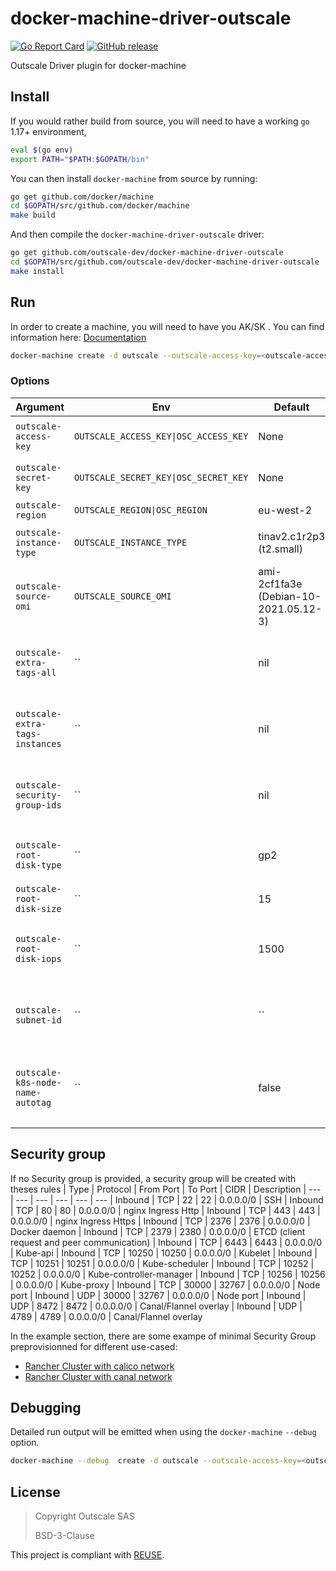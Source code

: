 # docker-machine-driver-outscale

[![Go Report Card](https://goreportcard.com/badge/github.com/outscale-dev/docker-machine-driver-outscale)](https://goreportcard.com/report/github.com/outscale-dev/docker-machine-driver-outscale)
[![GitHub release](https://img.shields.io/github/release/outscale-dev/docker-machine-driver-outscale.svg)](https://github.com/outscale-dev/docker-machine-driver-outscale/releases/)

Outscale Driver plugin for docker-machine

## Install
If you would rather build from source, you will need to have a working `go` 1.17+ environment,

```bash
eval $(go env)
export PATH="$PATH:$GOPATH/bin"
```

You can then install `docker-machine` from source by running:

```bash
go get github.com/docker/machine
cd $GOPATH/src/github.com/docker/machine
make build
```

And then compile the `docker-machine-driver-outscale` driver:

```bash
go get github.com/outscale-dev/docker-machine-driver-outscale
cd $GOPATH/src/github.com/outscale-dev/docker-machine-driver-outscale
make install
```

## Run
In order to create a machine, you will need to have you AK/SK . You can find information here: [Documentation](https://docs.outscale.com/en/userguide/Getting-Information-About-Your-Access-Keys.html)

```bash
docker-machine create -d outscale --outscale-access-key=<outscale-access-key>  --outscale-secret-key=<outscale-secret-key> --outscale-region=<outscale-region> outscale
```

### Options
| Argument | Env | Default | Description
| --- | --- | --- | ---
| `outscale-access-key` | `OUTSCALE_ACCESS_KEY\|OSC_ACCESS_KEY` | None | **required** Outscale Access Key (see [here](https://docs.outscale.com/en/userguide/Getting-Information-About-Your-Access-Keys.html))
| `outscale-secret-key` | `OUTSCALE_SECRET_KEY\|OSC_SECRET_KEY` | None | **required** Outscale Secret Key (see [here](https://docs.outscale.com/en/userguide/Getting-Information-About-Your-Access-Keys.html))
| `outscale-region` | `OUTSCALE_REGION\|OSC_REGION` | eu-west-2 | Outscale Region
| `outscale-instance-type` | `OUTSCALE_INSTANCE_TYPE` | tinav2.c1r2p3 (t2.small) | Outscale VM Instance Type (see [here](https://docs.outscale.com/en/userguide/Instance-Types.html))
| `outscale-source-omi`    | `OUTSCALE_SOURCE_OMI`    | ami-2cf1fa3e (Debian-10-2021.05.12-3) | Outscale Machine Image to use as bootstrap for the VM (see [here](https://docs.outscale.com/en/userguide/Official-OMIs-Reference.html#_supported_official_images)) |
| `outscale-extra-tags-all` | `` | nil| Extra tags for all created resources. Format "key=value". Can be set multiple times
| `outscale-extra-tags-instances` | `` | nil | Extra tags only for instances. Format "key=value". Can be set multiple times
| `outscale-security-group-ids` | `` | nil | Ids of user defined Security Groups to add to the machine. Can be set multiple times
| `outscale-root-disk-type` | `` | gp2 | Type of volume for the root disk ('standard', 'io1' or 'gp2')
| `outscale-root-disk-size` | `` | 15 | Size of the root disk in GB (> 0)
| `outscale-root-disk-iops` | `` | 1500 | Iops for the io1 root disk type (ignore if it is not io1). Value between 1 and 13000.
| `outscale-subnet-id` | `` | `` | Id of the Net use to create all resources when a private network is requested.
| `outscale-k8s-node-name-autotag` | `` | false | Automatically add kubernetes tag 'OscK8sNodeName' to the instance (Useful for the CCM).


## Security group
If no Security group is provided, a security group will be created with theses rules
| Type | Protocol | From Port | To Port | CIDR | Description
| --- | --- | --- | --- | --- | ---
| Inbound | TCP | 22 | 22 | 0.0.0.0/0 | SSH
| Inbound | TCP | 80 | 80 | 0.0.0.0/0 | nginx Ingress Http
| Inbound | TCP | 443 | 443 | 0.0.0.0/0 | nginx Ingress Https
| Inbound | TCP | 2376 | 2376 | 0.0.0.0/0 | Docker daemon
| Inbound | TCP | 2379 | 2380 | 0.0.0.0/0 | ETCD (client request and peer communication)
| Inbound | TCP | 6443 | 6443 | 0.0.0.0/0 | Kube-api 
| Inbound | TCP | 10250 | 10250 | 0.0.0.0/0 | Kubelet
| Inbound | TCP | 10251 | 10251 | 0.0.0.0/0 | Kube-scheduler
| Inbound | TCP | 10252 | 10252 | 0.0.0.0/0 | Kube-controller-manager
| Inbound | TCP | 10256 | 10256 | 0.0.0.0/0 | Kube-proxy
| Inbound | TCP | 30000 | 32767 | 0.0.0.0/0 | Node port
| Inbound | UDP | 30000 | 32767 | 0.0.0.0/0 | Node port
| Inbound | UDP | 8472 | 8472 | 0.0.0.0/0 | Canal/Flannel overlay
| Inbound | UDP | 4789 | 4789 | 0.0.0.0/0 | Canal/Flannel overlay

In the example section, there are some exampe of minimal Security Group preprovisionned for different use-cased:
- [Rancher Cluster with calico network](example/calico/README.md)
- [Rancher Cluster with canal network](example/canal/README.md)

## Debugging
Detailed run output will be emitted when using  the `docker-machine` `--debug` option.

```bash
docker-machine --debug  create -d outscale --outscale-access-key=<outscale-access-key>  --outscale-secret-key=<outscale-secret-key> --outscale-region=<outscale-region> outscale
```

## License

> Copyright Outscale SAS
>
> BSD-3-Clause

This project is compliant with [REUSE](https://reuse.software/).